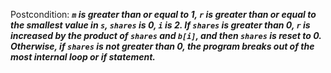 Postcondition: ***`m` is greater than or equal to 1, `r` is greater than or equal to the smallest value in `s`, `shares` is 0, `i` is 2. If `shares` is greater than 0, `r` is increased by the product of `shares` and `b[i]`, and then `shares` is reset to 0. Otherwise, if `shares` is not greater than 0, the program breaks out of the most internal loop or if statement.***